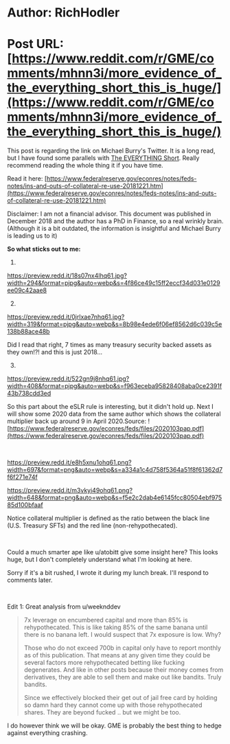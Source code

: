 # Author: RichHodler
# Post URL: [https://www.reddit.com/r/GME/comments/mhnn3i/more_evidence_of_the_everything_short_this_is_huge/](https://www.reddit.com/r/GME/comments/mhnn3i/more_evidence_of_the_everything_short_this_is_huge/)


This post is regarding the link on Michael Burry's Twitter. It is a long read, but I have found some parallels with [The EVERYTHING Short](https://www.reddit.com/r/GME/comments/mgucv2/the_everything_short/). Really recommend reading the whole thing it if you have time.

Read it here: [https://www.federalreserve.gov/econres/notes/feds-notes/ins-and-outs-of-collateral-re-use-20181221.htm](https://www.federalreserve.gov/econres/notes/feds-notes/ins-and-outs-of-collateral-re-use-20181221.htm)

Disclaimer: I am not a financial advisor. This document was published in December 2018 and the author has a PhD in Finance, so a real wrinkly brain. (Although it is a bit outdated, the information is insightful and Michael Burry is leading us to it)

**So what sticks out to me:**

1. &#x200B;

https://preview.redd.it/18s07nx4lhq61.jpg?width=294&format=pjpg&auto=webp&s=4f86ce49c15ff2eccf34d031e0129ee09c42aae8

2.

https://preview.redd.it/0jrlxae7nhq61.jpg?width=319&format=pjpg&auto=webp&s=8b98e4ede6f06ef8562d6c039c5e138b88ace48b

Did I read that right, 7 times as many treasury security backed assets as they own!?! and this is just 2018...

3.

https://preview.redd.it/522gn9j8nhq61.jpg?width=408&format=pjpg&auto=webp&s=f963eceba95828408aba0ce2391f43b738cdd3ed

So this part about the eSLR rule is interesting, but it didn't hold up. Next I will show some 2020 data from the same author which shows the collateral multiplier back up around 9 in April 2020.Source: ![https://www.federalreserve.gov/econres/feds/files/2020103pap.pdf](https://www.federalreserve.gov/econres/feds/files/2020103pap.pdf)

&#x200B;

https://preview.redd.it/e8h5xnu1ohq61.png?width=697&format=png&auto=webp&s=a334a1c4d758f5364a51f8f61362d7f6f271e74f

https://preview.redd.it/m3vkyi49ohq61.png?width=648&format=png&auto=webp&s=f5e2c2dab4e6145fcc80504ebf97585d100bfaaf

Notice collateral multiplier is defined as the ratio between the black line (U.S. Treasury SFTs) and the red line (non-rehypothecated).

&#x200B;

Could a much smarter ape like u/atobitt give some insight here? This looks huge, but I don't completely understand what I'm looking at here.

Sorry if it's a bit rushed, I wrote it during my lunch break. I'll respond to comments later.

&#x200B;

Edit 1: Great analysis from u/weeknddev 

>7x leverage on encumbered capital and more than 85% is rehypothecated. This is like taking 85% of the same banana until there is no banana left. I would suspect that 7x exposure is low. Why?  
>  
>Those who do not exceed 700b in capital only have to report monthly as of this publication. That means at any given time they could be several factors more rehypothecated betting like fucking degenerates. And like in other posts because their money comes from derivatives, they are able to sell them and make out like bandits. Truly bandits.  
>  
>Since we effectively blocked their get out of jail free card by holding so damn hard they cannot come up with those rehypothecated shares. They are beyond fucked .. but we might be too.

I do however think we will be okay. GME is probably the best thing to hedge against everything crashing.